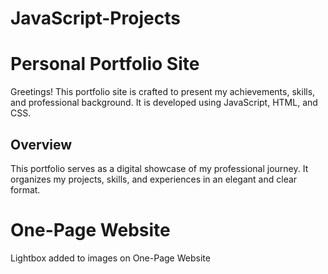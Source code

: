 # JavaScript-Projects
# Personal Portfolio Site #

Greetings! This portfolio site is crafted to present my achievements, skills, and professional background. It is developed using JavaScript, HTML, and CSS.

## Overview ##

This portfolio serves as a digital showcase of my professional journey. It organizes my projects, skills, and experiences in an elegant and clear format.

# One-Page Website
Lightbox added to images on One-Page Website

